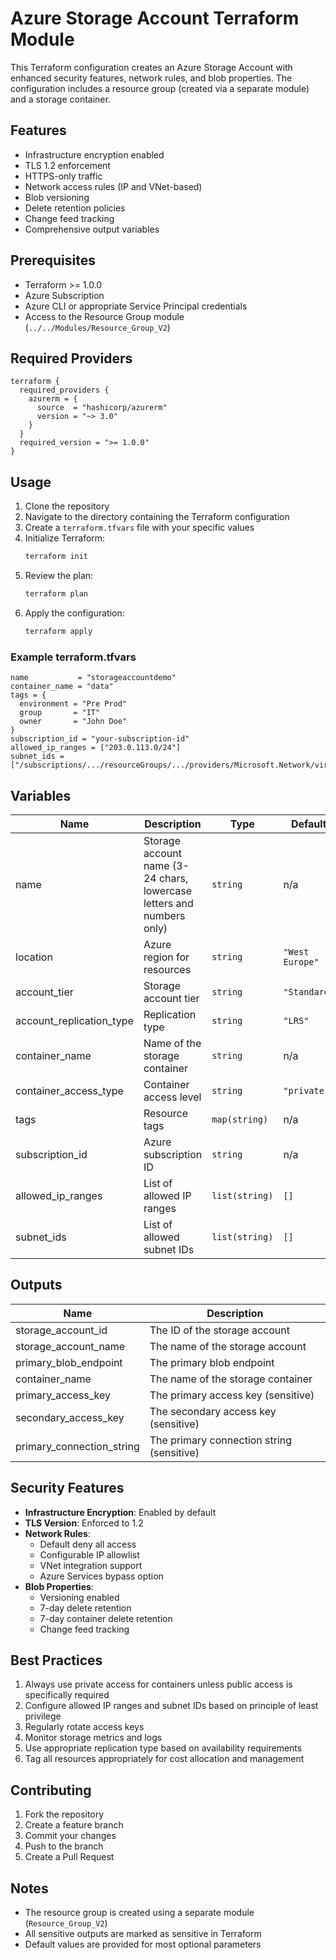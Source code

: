 # Azure Storage Account Terraform Module

This Terraform configuration creates an Azure Storage Account with enhanced security features, network rules, and blob properties. The configuration includes a resource group (created via a separate module) and a storage container.

## Features

- Infrastructure encryption enabled
- TLS 1.2 enforcement
- HTTPS-only traffic
- Network access rules (IP and VNet-based)
- Blob versioning
- Delete retention policies
- Change feed tracking
- Comprehensive output variables

## Prerequisites

- Terraform >= 1.0.0
- Azure Subscription
- Azure CLI or appropriate Service Principal credentials
- Access to the Resource Group module (`../../Modules/Resource_Group_V2`)

## Required Providers

```hcl
terraform {
  required_providers {
    azurerm = {
      source  = "hashicorp/azurerm"
      version = "~> 3.0"
    }
  }
  required_version = ">= 1.0.0"
}
```

## Usage

1. Clone the repository
2. Navigate to the directory containing the Terraform configuration
3. Create a `terraform.tfvars` file with your specific values
4. Initialize Terraform:
   ```bash
   terraform init
   ```
5. Review the plan:
   ```bash
   terraform plan
   ```
6. Apply the configuration:
   ```bash
   terraform apply
   ```

### Example terraform.tfvars

```hcl
name           = "storageaccountdemo"
container_name = "data"
tags = {
  environment = "Pre Prod"
  group       = "IT"
  owner       = "John Doe"
}
subscription_id = "your-subscription-id"
allowed_ip_ranges = ["203.0.113.0/24"]
subnet_ids = ["/subscriptions/.../resourceGroups/.../providers/Microsoft.Network/virtualNetworks/.../subnets/..."]
```

## Variables

| Name | Description | Type | Default | Required |
|------|-------------|------|---------|:--------:|
| name | Storage account name (3-24 chars, lowercase letters and numbers only) | `string` | n/a | yes |
| location | Azure region for resources | `string` | `"West Europe"` | no |
| account_tier | Storage account tier | `string` | `"Standard"` | no |
| account_replication_type | Replication type | `string` | `"LRS"` | no |
| container_name | Name of the storage container | `string` | n/a | yes |
| container_access_type | Container access level | `string` | `"private"` | no |
| tags | Resource tags | `map(string)` | n/a | yes |
| subscription_id | Azure subscription ID | `string` | n/a | yes |
| allowed_ip_ranges | List of allowed IP ranges | `list(string)` | `[]` | no |
| subnet_ids | List of allowed subnet IDs | `list(string)` | `[]` | no |

## Outputs

| Name | Description |
|------|-------------|
| storage_account_id | The ID of the storage account |
| storage_account_name | The name of the storage account |
| primary_blob_endpoint | The primary blob endpoint |
| container_name | The name of the storage container |
| primary_access_key | The primary access key (sensitive) |
| secondary_access_key | The secondary access key (sensitive) |
| primary_connection_string | The primary connection string (sensitive) |

## Security Features

- **Infrastructure Encryption**: Enabled by default
- **TLS Version**: Enforced to 1.2
- **Network Rules**: 
  - Default deny all access
  - Configurable IP allowlist
  - VNet integration support
  - Azure Services bypass option
- **Blob Properties**:
  - Versioning enabled
  - 7-day delete retention
  - 7-day container delete retention
  - Change feed tracking

## Best Practices

1. Always use private access for containers unless public access is specifically required
2. Configure allowed IP ranges and subnet IDs based on principle of least privilege
3. Regularly rotate access keys
4. Monitor storage metrics and logs
5. Use appropriate replication type based on availability requirements
6. Tag all resources appropriately for cost allocation and management

## Contributing

1. Fork the repository
2. Create a feature branch
3. Commit your changes
4. Push to the branch
5. Create a Pull Request

## Notes

- The resource group is created using a separate module (`Resource_Group_V2`)
- All sensitive outputs are marked as sensitive in Terraform
- Default values are provided for most optional parameters